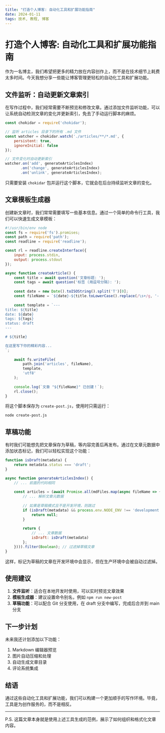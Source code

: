 ```yaml
---
title: "打造个人博客: 自动化工具和扩展功能指南"
date: 2024-01-11
tags: 技术, 教程, 博客
---
```


# 打造个人博客: 自动化工具和扩展功能指南

作为一名博主，我们希望把更多的精力放在内容创作上，而不是在技术细节上耗费太多时间。今天我想分享一些能让博客管理更轻松的自动化工具和扩展功能。

## 文件监听：自动更新文章索引

在写作过程中，我们经常需要不断预览和修改文章。通过添加文件监听功能，可以让系统自动检测文章的变化并更新索引，免去了手动运行脚本的麻烦。

```javascript
const chokidar = require('chokidar');

// 监听 articles 目录下的所有 .md 文件
const watcher = chokidar.watch('./articles/**/*.md', {
    persistent: true,
    ignoreInitial: false
});

// 文件变化时自动更新索引
watcher.on('add', generateArticlesIndex)
       .on('change', generateArticlesIndex)
       .on('unlink', generateArticlesIndex);
```

只需要安装 `chokidar` 包并运行这个脚本，它就会在后台持续监听文章的变化。

## 文章模板生成器

创建新文章时，我们常常需要填写一些基本信息。通过一个简单的命令行工具，我们可以快速生成文章模板：

```javascript
#!/usr/bin/env node
const fs = require('fs').promises;
const path = require('path');
const readline = require('readline');

const rl = readline.createInterface({
    input: process.stdin,
    output: process.stdout
});

async function createArticle() {
    const title = await question('文章标题: ');
    const tags = await question('标签 (用逗号分隔): ');
    
    const date = new Date().toISOString().split('T')[0];
    const fileName = `${date}-${title.toLowerCase().replace(/\s+/g, '-')}.md`;
    
    const template = `---
title: ${title}
date: ${date}
tags: ${tags}
status: draft
---

# ${title}

在这里写下你的精彩内容...
`;
    
    await fs.writeFile(
        path.join('articles', fileName),
        template,
        'utf8'
    );
    
    console.log(`文章 "${fileName}" 已创建！`);
    rl.close();
}
```

将这个脚本保存为 `create-post.js`，使用时只需运行：

```bash
node create-post.js
```

## 草稿功能

有时我们可能想先把文章保存为草稿，等内容完善后再发布。通过在文章元数据中添加状态标记，我们可以轻松实现这个功能：

```javascript
function isDraft(metadata) {
    return metadata.status === 'draft';
}

async function generateArticlesIndex() {
    // ... 前面的代码相同
    
    const articles = (await Promise.all(mdFiles.map(async fileName => {
        // ... 解析文章元数据
        
        // 如果是草稿模式且不是开发环境，则跳过
        if (isDraft(metadata) && process.env.NODE_ENV !== 'development') {
            return null;
        }
        
        return {
            // ... 文章数据
            isDraft: isDraft(metadata)
        };
    }))).filter(Boolean); // 过滤掉草稿文章
}
```

这样，标记为草稿的文章在开发环境中会显示，但在生产环境中会被自动过滤掉。

## 使用建议

1. **文件监听**：适合在本地开发时使用，可以实时预览文章效果
2. **模板生成器**：建议设置命令别名，例如 `npm run new-post`
3. **草稿功能**：可以配合 Git 分支使用，在 draft 分支中编写，完成后合并到 main 分支

## 下一步计划

未来我还计划添加以下功能：

1. Markdown 编辑器预览
2. 图片自动压缩和处理
3. 自动生成文章目录
4. 评论系统集成

## 结语

通过这些自动化工具和扩展功能，我们可以构建一个更加顺手的写作环境。毕竟，工具是为创作服务的，而不是相反。

---
P.S. 这篇文章本身就是使用上述工具生成的范例，展示了如何组织和格式化文章内容。